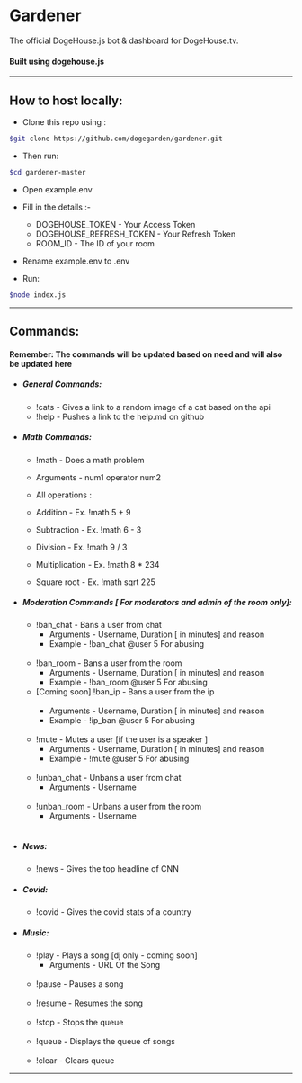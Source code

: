 # Gardener

The official DogeHouse.js bot &amp; dashboard for DogeHouse.tv.

#### Built using dogehouse.js

<hr>

## How to host locally:

- Clone this repo using :

```bash
$git clone https://github.com/dogegarden/gardener.git
```

- Then run:

```bash
$cd gardener-master
```

- Open example.env
- Fill in the details :-

  - DOGEHOUSE_TOKEN - Your Access Token
  - DOGEHOUSE_REFRESH_TOKEN - Your Refresh Token
  - ROOM_ID - The ID of your room

- Rename example.env to .env

- Run:

```bash
$node index.js
```

<hr>

## Commands:

#### Remember: The commands will be updated based on need and will also be updated here

- ##### General Commands:

  - !cats - Gives a link to a random image of a cat based on the api
  - !help - Pushes a link to the help.md on github

- ##### Math Commands:

  - !math - Does a math problem
  - Arguments - num1 operator num2

  - All operations :
  - Addition - Ex. !math 5 + 9
  - Subtraction - Ex. !math 6 - 3
  - Division - Ex. !math 9 / 3
  - Multiplication - Ex. !math 8 \* 234
  - Square root - Ex. !math sqrt 225

- ##### Moderation Commands [ For moderators and admin of the room only]:

  - !ban_chat - Bans a user from chat
    - Arguments - Username, Duration [ in minutes] and reason
    - Example - !ban_chat @user 5 For abusing <br><br>
  - !ban_room - Bans a user from the room
    - Arguments - Username, Duration [ in minutes] and reason
    - Example - !ban_room @user 5 For abusing
  - [Coming soon] !ban_ip - Bans a user from the ip <br><br>
    - Arguments - Username, Duration [ in minutes] and reason
    - Example - !ip_ban @user 5 For abusing <br><br>
  - !mute - Mutes a user [if the user is a speaker ]
    - Arguments - Username, Duration [ in minutes] and reason
    - Example - !mute @user 5 For abusing <br><br>
  - !unban_chat - Unbans a user from chat
    - Arguments - Username <br> <br>
  - !unban_room - Unbans a user from the room
    - Arguments - Username <br> <br>

- ##### News:

  - !news - Gives the top headline of CNN

- ##### Covid:

  - !covid <country> - Gives the covid stats of a country

- ##### Music:
  - !play - Plays a song [dj only - coming soon]
    - Arguments - URL Of the Song <br> <br>
  - !pause - Pauses a song <br> <br>
  - !resume - Resumes the song <br> <br>
  - !stop - Stops the queue <br> <br>
  - !queue - Displays the queue of songs <br> <br>
  - !clear - Clears queue

<hr>
